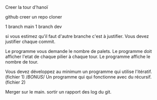 Creer la tour d'hanoï

github creer un repo
cloner

1 branch main
1 branch dev

si vous estimez qu'il faut d'autre branche c'est à justifier.
Vous devez justifier chaque commit.

Le programme vous demande le nombre de palets.
Le programme doit afficher l'etat de chaque pilier à chaque tour.
Le programme affiche le nombre de tour.

Vous devez développez au minimum un programme qui utilise l'itératif. (fichier 1)
/*BONUS*/ Un programme qui qui fonctionne avec du récursif.(fichier 2)

Merger sur le main.
sortir un rapport des log du git.
